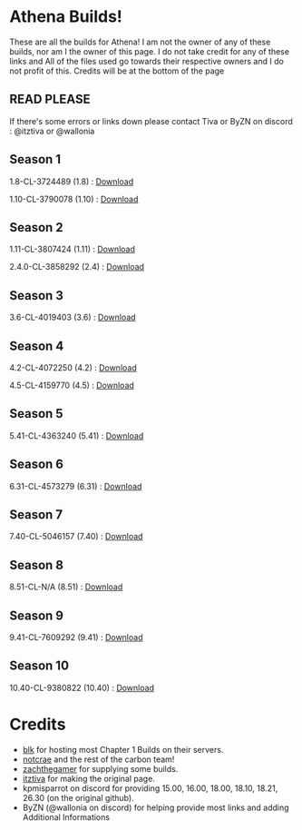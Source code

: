 # Athena Builds!
These are all the builds for Athena! I am not the owner of any of these builds, nor am I the owner of this page. I do not take credit for any of these links and All of the files used go towards their respective owners and I do not profit of this. Credits will be at the bottom of the page

## READ PLEASE
If there's some errors or links down please contact Tiva or ByZN on discord : @itztiva or @wallonia


## Season 1

1.8-CL-3724489 (1.8) : [Download](https://public.simplyblk.xyz/1.8.rar)

1.10-CL-3790078 (1.10) : [Download](https://public.simplyblk.xyz/1.10.rar)

## Season 2

1.11-CL-3807424 (1.11) : [Download](https://public.simplyblk.xyz/1.11.zip)

2.4.0-CL-3858292 (2.4) : [Download](https://public.simplyblk.xyz/2.4.0.zip)

## Season 3

3.6-CL-4019403 (3.6) : [Download](https://drive.google.com/file/d/1U1z-PepqM67wl6IBY84CdA9enLsNXF3J/view?usp=sharing)

## Season 4

4.2-CL-4072250 (4.2) : [Download](https://public.simplyblk.xyz/4.2.zip)

4.5-CL-4159770 (4.5) : [Download](https://public.simplyblk.xyz/4.5.zip)

## Season 5

5.41-CL-4363240 (5.41) : [Download](https://drive.google.com/file/d/1BXkS3xLutGzYNW1pt51noUyE4Q4iWcjF/view?usp=sharing)

## Season 6

6.31-CL-4573279 (6.31) : [Download](https://public.simplyblk.xyz/6.31.rar)

## Season 7

7.40-CL-5046157 (7.40) : [Download](https://public.simplyblk.xyz/7.40.rar)

## Season 8

8.51-CL-N/A (8.51) : [Download](https://public.simplyblk.xyz/8.51.rar)

## Season 9

9.41-CL-7609292 (9.41) : [Download](https://public.simplyblk.xyz/9.41.rar)

## Season 10

10.40-CL-9380822 (10.40) : [Download](https://cdn.fnbuilds.xyz/10.40.rar)

# Credits 
- [blk](https://github.com/simplyblk/) for hosting most Chapter 1 Builds on their servers.
- [notcrae](https://github.com/notkrae) and the rest of the carbon team!
- [zachthegamer](https://www.youtube.com/@zachthegamerytr) for supplying some builds.
- [itztiva](https://github.com/itztiva) for making the original page.
- kpmisparrot on discord for providing 15.00, 16.00, 18.00, 18.10, 18.21, 26.30 (on the original github).
- ByZN (@wallonia on discord) for helping provide most links and adding Additional Informations
